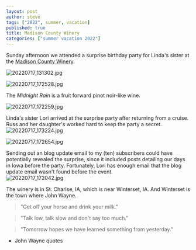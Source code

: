 ```yaml
---
layout: post
author: steve
tags: ["2022", summer, vacation]
published: true
title: Madison County Winery
categories: ["summer vacation 2022"]
---
```

Sunday afternoon we attended a surprise birthday party for Linda's sister at the [Madison County Winery](https://www.madisoncountywinery.com/ 'Madison County Windery').  

![20220717_131302.jpg]({{site.baseurl}}/assets/media/20220717_131302.jpg)

![20220717_172528.jpg]({{site.baseurl}}/assets/media/20220717_172528.jpg)

The *Midnight Rain* is a fruit forward pinot noir-like wine.  

![20220717_172259.jpg]({{site.baseurl}}/assets/media/20220717_172259.jpg)

Linda's sister Lori arrived at the surprise party after returning from a cruise.  Russ and her daughter's worked hard to keep the party a secret.
![20220717_173224.jpg]({{site.baseurl}}/assets/media/20220717_173224.jpg)

![20220717_172654.jpg]({{site.baseurl}}/assets/media/20220717_172654.jpg)

Sending out an blog update email to my (ten) subscribers could have potentially revealed the surprise, since it included posts detailing our days in Iowa before the party.  Fortunately, Lori has enough email that the blog update email wasn't found before the event.  
![20220717_172042.jpg]({{site.baseurl}}/assets/media/20220717_172042.jpg)

The winery is in St. Charlse, IA, which is near Winterset, IA.  And Winterset is the town where John Wayne.  

> "Get off your horse and drink your milk."

> "Talk low, talk slow and don't say too much."

> "Tomorrow hopes we have learned something from yesterday."

- John Wayne quotes


